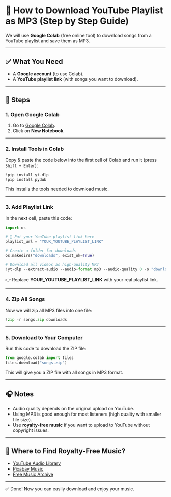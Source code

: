 # 🎵 How to Download YouTube Playlist as MP3 (Step by Step Guide)

We will use **Google Colab** (free online tool) to download songs from a
YouTube playlist and save them as MP3.

------------------------------------------------------------------------

## ✅ What You Need

-   A **Google account** (to use Colab).
-   A **YouTube playlist link** (with songs you want to download).

------------------------------------------------------------------------

## 🚀 Steps

### 1. Open Google Colab

1.  Go to [Google Colab](https://colab.research.google.com/).
2.  Click on **New Notebook**.

------------------------------------------------------------------------

### 2. Install Tools in Colab

Copy & paste the code below into the first cell of Colab and run it
(press `Shift + Enter`):

``` python
!pip install yt-dlp
!pip install pydub
```

This installs the tools needed to download music.

------------------------------------------------------------------------

### 3. Add Playlist Link

In the next cell, paste this code:

``` python
import os

# 🔗 Put your YouTube playlist link here
playlist_url = "YOUR_YOUTUBE_PLAYLIST_LINK"

# Create a folder for downloads
os.makedirs("downloads", exist_ok=True)

# Download all videos as high-quality MP3
!yt-dlp --extract-audio --audio-format mp3 --audio-quality 0 -o "downloads/%(title)s.%(ext)s" {playlist_url}
```

👉 Replace **YOUR_YOUTUBE_PLAYLIST_LINK** with your real playlist link.

------------------------------------------------------------------------

### 4. Zip All Songs

Now we will zip all MP3 files into one file:

``` python
!zip -r songs.zip downloads
```

------------------------------------------------------------------------

### 5. Download to Your Computer

Run this code to download the ZIP file:

``` python
from google.colab import files
files.download("songs.zip")
```

This will give you a ZIP file with all songs in MP3 format.

------------------------------------------------------------------------

## 🎧 Notes

-   Audio quality depends on the original upload on YouTube.
-   Using MP3 is good enough for most listeners (high quality with
    smaller file size).
-   Use **royalty-free music** if you want to upload to YouTube without
    copyright issues.

------------------------------------------------------------------------

## 🎵 Where to Find Royalty-Free Music?

-   [YouTube Audio Library](https://www.youtube.com/audiolibrary/music)
-   [Pixabay Music](https://pixabay.com/music/)
-   [Free Music Archive](https://freemusicarchive.org/)

------------------------------------------------------------------------

✅ Done! Now you can easily download and enjoy your music.
